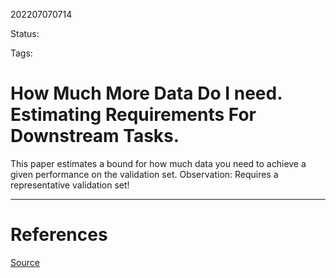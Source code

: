 202207070714

Status: 

Tags:

# How Much More Data Do I need. Estimating Requirements For Downstream Tasks.

This paper estimates a bound for how much data you need to achieve a given performance on the validation set.
Observation: Requires a representative validation set!


---
# References
[Source](https://arxiv.org/pdf/2207.01725.pdf)
